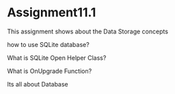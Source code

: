 # Assignment11.1

This assignment shows about the Data Storage concepts

how to use SQLite database?

What is SQLite Open Helper Class?

What is OnUpgrade Function? 

Its all about Database
